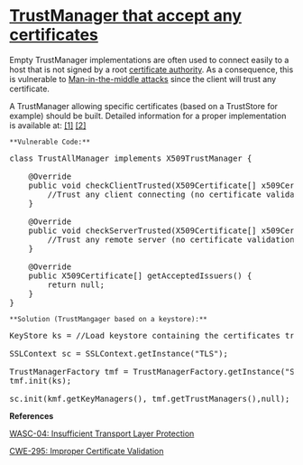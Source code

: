 # [TrustManager that accept any certificates](http://find-sec-bugs.github.io/bugs.htm#WEAK_TRUST_MANAGER)

Empty TrustManager implementations are often used to connect easily to a host that is not signed by a root
[certificate authority](http://en.wikipedia.org/wiki/Certificate_authority). As a consequence, this is vulnerable to
[Man-in-the-middle attacks](http://en.wikipedia.org/wiki/Man-in-the-middle_attack)
since the client will trust any certificate.

A TrustManager allowing specific certificates (based on a TrustStore for example) should be built.
Detailed information for a proper implementation is available at:
[[1]](http://stackoverflow.com/a/6378872/89769)
[[2]](http://stackoverflow.com/a/5493452/89769)

    **Vulnerable Code:**  

<pre>class TrustAllManager implements X509TrustManager {

    @Override
    public void checkClientTrusted(X509Certificate[] x509Certificates, String s) throws CertificateException {
        //Trust any client connecting (no certificate validation)
    }

    @Override
    public void checkServerTrusted(X509Certificate[] x509Certificates, String s) throws CertificateException {
        //Trust any remote server (no certificate validation)
    }

    @Override
    public X509Certificate[] getAcceptedIssuers() {
        return null;
    }
}</pre>

    **Solution (TrustMangager based on a keystore):**  

<pre>KeyStore ks = //Load keystore containing the certificates trusted

SSLContext sc = SSLContext.getInstance("TLS");

TrustManagerFactory tmf = TrustManagerFactory.getInstance("SunX509");
tmf.init(ks);

sc.init(kmf.getKeyManagers(), tmf.getTrustManagers(),null);
</pre>

**References**  

[WASC-04: Insufficient Transport Layer Protection](http://projects.webappsec.org/w/page/13246945/Insufficient%20Transport%20Layer%20Protection)  

[CWE-295: Improper Certificate Validation](http://cwe.mitre.org/data/definitions/295.html)